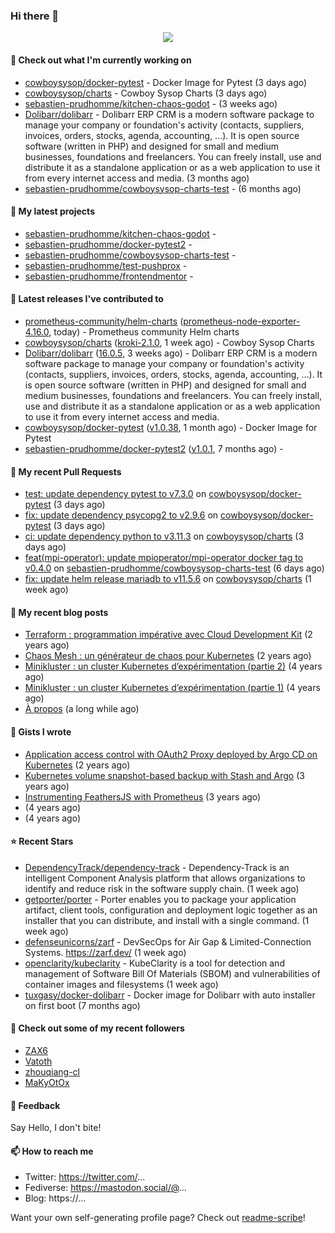 ### Hi there 👋

<p align="center"><img src="https://github-readme-stats.vercel.app/api?username=sebastien-prudhomme&show_icons=true&locale=en"/></p>

#### 👷 Check out what I'm currently working on

- [cowboysysop/docker-pytest](https://github.com/cowboysysop/docker-pytest) - Docker Image for Pytest (3 days ago)
- [cowboysysop/charts](https://github.com/cowboysysop/charts) - Cowboy Sysop Charts (3 days ago)
- [sebastien-prudhomme/kitchen-chaos-godot](https://github.com/sebastien-prudhomme/kitchen-chaos-godot) -  (3 weeks ago)
- [Dolibarr/dolibarr](https://github.com/Dolibarr/dolibarr) - Dolibarr ERP CRM is a modern software package to manage your company or foundation&#39;s activity (contacts, suppliers, invoices, orders, stocks, agenda, accounting, ...). It is open source software (written in PHP) and designed for small and medium businesses, foundations and freelancers. You can freely install, use and distribute it as a standalone application or as a web application to use it from every internet access and media. (3 months ago)
- [sebastien-prudhomme/cowboysysop-charts-test](https://github.com/sebastien-prudhomme/cowboysysop-charts-test) -  (6 months ago)

#### 🌱 My latest projects

- [sebastien-prudhomme/kitchen-chaos-godot](https://github.com/sebastien-prudhomme/kitchen-chaos-godot) - 
- [sebastien-prudhomme/docker-pytest2](https://github.com/sebastien-prudhomme/docker-pytest2) - 
- [sebastien-prudhomme/cowboysysop-charts-test](https://github.com/sebastien-prudhomme/cowboysysop-charts-test) - 
- [sebastien-prudhomme/test-pushprox](https://github.com/sebastien-prudhomme/test-pushprox) - 
- [sebastien-prudhomme/frontendmentor](https://github.com/sebastien-prudhomme/frontendmentor) - 

#### 🔭 Latest releases I've contributed to

- [prometheus-community/helm-charts](https://github.com/prometheus-community/helm-charts) ([prometheus-node-exporter-4.16.0](https://github.com/prometheus-community/helm-charts/releases/tag/prometheus-node-exporter-4.16.0), today) - Prometheus community Helm charts
- [cowboysysop/charts](https://github.com/cowboysysop/charts) ([kroki-2.1.0](https://github.com/cowboysysop/charts/releases/tag/kroki-2.1.0), 1 week ago) - Cowboy Sysop Charts
- [Dolibarr/dolibarr](https://github.com/Dolibarr/dolibarr) ([16.0.5](https://github.com/Dolibarr/dolibarr/releases/tag/16.0.5), 3 weeks ago) - Dolibarr ERP CRM is a modern software package to manage your company or foundation&#39;s activity (contacts, suppliers, invoices, orders, stocks, agenda, accounting, ...). It is open source software (written in PHP) and designed for small and medium businesses, foundations and freelancers. You can freely install, use and distribute it as a standalone application or as a web application to use it from every internet access and media.
- [cowboysysop/docker-pytest](https://github.com/cowboysysop/docker-pytest) ([v1.0.38](https://github.com/cowboysysop/docker-pytest/releases/tag/v1.0.38), 1 month ago) - Docker Image for Pytest
- [sebastien-prudhomme/docker-pytest2](https://github.com/sebastien-prudhomme/docker-pytest2) ([v1.0.1](https://github.com/sebastien-prudhomme/docker-pytest2/releases/tag/v1.0.1), 7 months ago) - 

#### 🔨 My recent Pull Requests

- [test: update dependency pytest to v7.3.0](https://github.com/cowboysysop/docker-pytest/pull/311) on [cowboysysop/docker-pytest](https://github.com/cowboysysop/docker-pytest) (3 days ago)
- [fix: update dependency psycopg2 to v2.9.6](https://github.com/cowboysysop/docker-pytest/pull/310) on [cowboysysop/docker-pytest](https://github.com/cowboysysop/docker-pytest) (3 days ago)
- [ci: update dependency python to v3.11.3](https://github.com/cowboysysop/charts/pull/430) on [cowboysysop/charts](https://github.com/cowboysysop/charts) (3 days ago)
- [feat(mpi-operator): update mpioperator/mpi-operator docker tag to v0.4.0](https://github.com/sebastien-prudhomme/cowboysysop-charts-test/pull/80) on [sebastien-prudhomme/cowboysysop-charts-test](https://github.com/sebastien-prudhomme/cowboysysop-charts-test) (6 days ago)
- [fix: update helm release mariadb to v11.5.6](https://github.com/cowboysysop/charts/pull/429) on [cowboysysop/charts](https://github.com/cowboysysop/charts) (1 week ago)

#### 📜 My recent blog posts

- [Terraform : programmation impérative avec Cloud Development Kit](https://www.cowboysysop.com/post/terraform-programmation-imperative-avec-cloud-development-kit/) (2 years ago)
- [Chaos Mesh : un générateur de chaos pour Kubernetes](https://www.cowboysysop.com/post/chaos-mesh-un-generateur-de-chaos-pour-kubernetes/) (2 years ago)
- [Minikluster : un cluster Kubernetes d’expérimentation (partie 2)](https://www.cowboysysop.com/post/minikluster-un-cluster-kubernetes-d-experimentation-partie-2/) (4 years ago)
- [Minikluster : un cluster Kubernetes d’expérimentation (partie 1)](https://www.cowboysysop.com/post/minikluster-un-cluster-kubernetes-d-experimentation-partie-1/) (4 years ago)
- [À propos](https://www.cowboysysop.com/page/a-propos/) (a long while ago)

#### 📓 Gists I wrote

- [Application access control with OAuth2 Proxy deployed by Argo CD on Kubernetes](https://gist.github.com/c90af146c465305087d5f5a55990ca71) (2 years ago)
- [Kubernetes volume snapshot-based backup with Stash and Argo](https://gist.github.com/c53e870dc6b4987fefa4c36ea9f1187c) (3 years ago)
- [Instrumenting FeathersJS with Prometheus](https://gist.github.com/93ab307c8c03a9c5fdb1ff728f413855) (3 years ago)
- [](https://gist.github.com/9827398f4f792569e56351ac56e80b80) (4 years ago)
- [](https://gist.github.com/064f0ea019c9ff37b71ebc023c0a0c6b) (4 years ago)

#### ⭐ Recent Stars

- [DependencyTrack/dependency-track](https://github.com/DependencyTrack/dependency-track) - Dependency-Track is an intelligent Component Analysis platform that allows organizations to identify and reduce risk in the software supply chain. (1 week ago)
- [getporter/porter](https://github.com/getporter/porter) - Porter enables you to package your application artifact, client tools, configuration and deployment logic together as an installer that you can distribute, and install with a single command. (1 week ago)
- [defenseunicorns/zarf](https://github.com/defenseunicorns/zarf) - DevSecOps for Air Gap &amp; Limited-Connection Systems. https://zarf.dev/ (1 week ago)
- [openclarity/kubeclarity](https://github.com/openclarity/kubeclarity) - KubeClarity is a tool for detection and management of Software Bill Of Materials (SBOM) and vulnerabilities of container images and filesystems (1 week ago)
- [tuxgasy/docker-dolibarr](https://github.com/tuxgasy/docker-dolibarr) - Docker image for Dolibarr with auto installer on first boot (7 months ago)

#### 👯 Check out some of my recent followers

- [ZAX6](https://github.com/ZAX6)
- [Vatoth](https://github.com/Vatoth)
- [zhouqiang-cl](https://github.com/zhouqiang-cl)
- [MaKyOtOx](https://github.com/MaKyOtOx)

#### 💬 Feedback

Say Hello, I don't bite!

#### 📫 How to reach me

- Twitter: https://twitter.com/...
- Fediverse: https://mastodon.social/@...
- Blog: https://...

Want your own self-generating profile page? Check out [readme-scribe](https://github.com/muesli/readme-scribe)!
